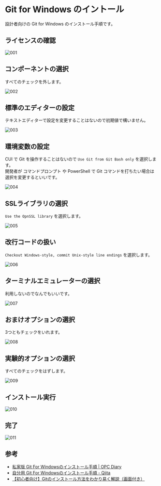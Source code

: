 # Git for Windows のイントール

設計者向けの Git for Windows のインストール手順です。  

## ライセンスの確認

![001](./images/GitforWindows/GitforWindows_001.PNG)

## コンポーネントの選択

すべてのチェックを外します。  

![002](./images/GitforWindows/GitforWindows_002.PNG)

## 標準のエディターの設定

テキストエディターで設定を変更することはないので初期値で構いません。  

![003](./images/GitforWindows/GitforWindows_003.PNG)

## 環境変数の設定

CUI で Git を操作することはないので `Use Git from Git Bash only` を選択します。  
開発者が コマンドプロンプト や PowerShell で Git コマンドを打ちたい場合は選択を変更するといいです。  

![004](./images/GitforWindows/GitforWindows_004.PNG)

## SSLライブラリの選択

`Use the OpnSSL library` を選択します。  

![005](./images/GitforWindows/GitforWindows_005.PNG)

## 改行コードの扱い

`Checkout Windows-style, commit Unix-style line endings` を選択します。  

![006](./images/GitforWindows/GitforWindows_006.PNG)

## ターミナルエミュレーターの選択

利用しないのでなんでもいいです。  

![007](./images/GitforWindows/GitforWindows_007.PNG)

## おまけオプションの選択

3つともチェックをいれます。

![008](./images/GitforWindows/GitforWindows_008.PNG)

## 実験的オプションの選択

すべてのチェックをはずします。  

![009](./images/GitforWindows/GitforWindows_009.PNG)

## インストール実行

![010](./images/GitforWindows/GitforWindows_010.PNG)

## 完了

![011](./images/GitforWindows/GitforWindows_011.PNG)

## 参考

* [私家版 Git For Windowsのインストール手順 | OPC Diary](https://opcdiary.net/?page_id=27065)
* [自分用 Git For Windowsのインストール手順 - Qiita](https://qiita.com/toshi-click/items/dcf3dd48fdc74c91b409)
* [【初心者向け】Gitのインストール方法をわかり易く解説（画面付き）](https://eng-entrance.com/git-install)
